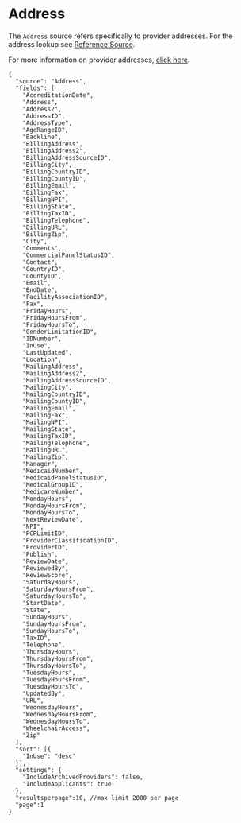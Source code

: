 # Address

The `Address` source refers specifically to provider addresses. For the address lookup see [Reference Source](https://support.asm-inc.com/hc/en-us/articles/360049346594-Query-Endpoint#user-content-reference-source).

For more information on provider addresses, [click here](https://support.asm-inc.com/hc/en-us/articles/115013509908-Address-Screen).
    
    
    {
      "source": "Address",
      "fields": [
        "AccreditationDate",
        "Address",
        "Address2",
        "AddressID",
        "AddressType",
        "AgeRangeID",
        "Backline",
        "BillingAddress",
        "BillingAddress2",
        "BillingAddressSourceID",
        "BillingCity",
        "BillingCountryID",
        "BillingCountyID",
        "BillingEmail",
        "BillingFax",
        "BillingNPI",
        "BillingState",
        "BillingTaxID",
        "BillingTelephone",
        "BillingURL",
        "BillingZip",
        "City",
        "Comments",
        "CommercialPanelStatusID",
        "Contact",
        "CountryID",
        "CountyID",
        "Email",
        "EndDate",
        "FacilityAssociationID",
        "Fax",
        "FridayHours",
        "FridayHoursFrom",
        "FridayHoursTo",
        "GenderLimitationID",
        "IDNumber",
        "InUse",
        "LastUpdated",
        "Location",
        "MailingAddress",
        "MailingAddress2",
        "MailingAddressSourceID",
        "MailingCity",
        "MailingCountryID",
        "MailingCountyID",
        "MailingEmail",
        "MailingFax",
        "MailingNPI",
        "MailingState",
        "MailingTaxID",
        "MailingTelephone",
        "MailingURL",
        "MailingZip",
        "Manager",
        "MedicaidNumber",
        "MedicaidPanelStatusID",
        "MedicalGroupID",
        "MedicareNumber",
        "MondayHours",
        "MondayHoursFrom",
        "MondayHoursTo",
        "NextReviewDate",
        "NPI",
        "PCPLimitID",
        "ProviderClassificationID",
        "ProviderID",
        "Publish",
        "ReviewDate",
        "ReviewedBy",
        "ReviewScore",
        "SaturdayHours",
        "SaturdayHoursFrom",
        "SaturdayHoursTo",
        "StartDate",
        "State",
        "SundayHours",
        "SundayHoursFrom",
        "SundayHoursTo",
        "TaxID",
        "Telephone",
        "ThursdayHours",
        "ThursdayHoursFrom",
        "ThursdayHoursTo",
        "TuesdayHours",
        "TuesdayHoursFrom",
        "TuesdayHoursTo",
        "UpdatedBy",
        "URL",
        "WednesdayHours",
        "WednesdayHoursFrom",
        "WednesdayHoursTo",
        "WheelchairAccess",
        "Zip"
      ],
      "sort": [{
        "InUse": "desc"
      }],
      "settings": {
        "IncludeArchivedProviders": false,
        "IncludeApplicants": true
      },
      "resultsperpage":10, //max limit 2000 per page
      "page":1
    }
